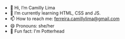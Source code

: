 - 👋 Hi, I’m Camilly Lima
- 🌱 I’m currently learning HTML, CSS and JS.
- 📫 How to reach me: ferreira.camillylima@gmail.com
- 😄 Pronouns: she/her
- 🔮 Fun fact: I'm Potterhead

<!---
camillylimaf/camillylimaf is a ✨ special ✨ repository because its `README.md` (this file) appears on your GitHub profile.
You can click the Preview link to take a look at your changes.
--->
